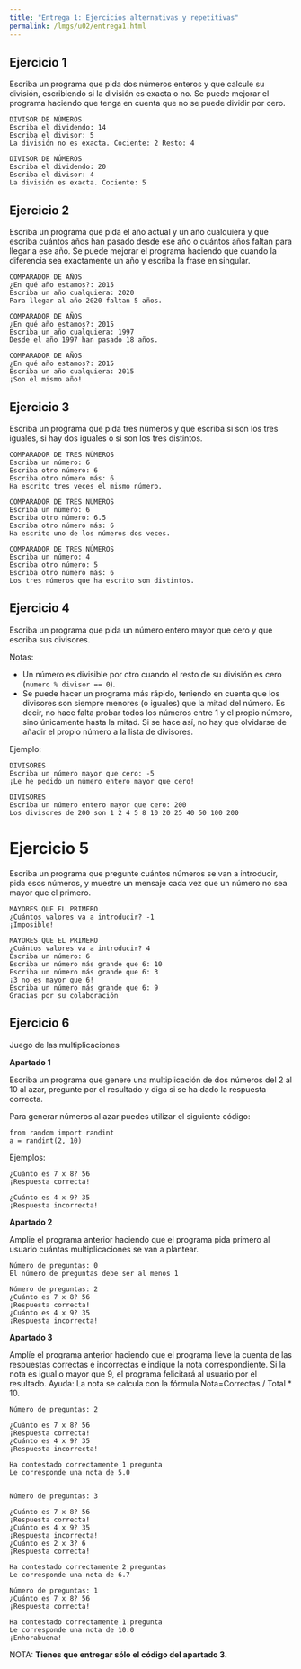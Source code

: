 ```yaml
---
title: "Entrega 1: Ejercicios alternativas y repetitivas"
permalink: /lmgs/u02/entrega1.html
---
```


## Ejercicio 1

Escriba un programa que pida dos números enteros y que calcule su división, escribiendo si la división es exacta o no. Se puede mejorar el programa haciendo que tenga en cuenta que no se puede dividir por cero.

	DIVISOR DE NÚMEROS
	Escriba el dividendo: 14
	Escriba el divisor: 5
	La división no es exacta. Cociente: 2 Resto: 4	

	DIVISOR DE NÚMEROS
	Escriba el dividendo: 20
	Escriba el divisor: 4
	La división es exacta. Cociente: 5

## Ejercicio 2

Escriba un programa que pida el año actual y un año cualquiera y que escriba cuántos años han pasado desde ese año o cuántos años faltan para llegar a ese año. Se puede mejorar el programa haciendo que cuando la diferencia sea exactamente un año y escriba la frase en singular.

	COMPARADOR DE AÑOS
	¿En qué año estamos?: 2015
	Escriba un año cualquiera: 2020
	Para llegar al año 2020 faltan 5 años.
    
    COMPARADOR DE AÑOS
	¿En qué año estamos?: 2015
	Escriba un año cualquiera: 1997
	Desde el año 1997 han pasado 18 años.
    
    COMPARADOR DE AÑOS
	¿En qué año estamos?: 2015
	Escriba un año cualquiera: 2015
	¡Son el mismo año!
    
## Ejercicio 3

Escriba un programa que pida tres números y que escriba si son los tres iguales, si hay dos iguales o si son los tres distintos.

	COMPARADOR DE TRES NÚMEROS
	Escriba un número: 6
	Escriba otro número: 6
	Escriba otro número más: 6
	Ha escrito tres veces el mismo número.

    COMPARADOR DE TRES NÚMEROS
	Escriba un número: 6
	Escriba otro número: 6.5
	Escriba otro número más: 6
	Ha escrito uno de los números dos veces.
    
    COMPARADOR DE TRES NÚMEROS
	Escriba un número: 4
	Escriba otro número: 5
	Escriba otro número más: 6
	Los tres números que ha escrito son distintos.

## Ejercicio 4

Escriba un programa que pida un número entero mayor que cero y que escriba sus divisores.

Notas:

* Un número es divisible por otro cuando el resto de su división es cero (``numero % divisor == 0``).
* Se puede hacer un programa más rápido, teniendo en cuenta que los divisores son siempre menores (o iguales) que la mitad del número. Es decir, no hace falta probar todos los números entre 1 y el propio número, sino únicamente hasta la mitad. Si se hace así, no hay que olvidarse de añadir el propio número a la lista de divisores.

Ejemplo:

	DIVISORES
	Escriba un número mayor que cero: -5
	¡Le he pedido un número entero mayor que cero!

	DIVISORES
	Escriba un número entero mayor que cero: 200
	Los divisores de 200 son 1 2 4 5 8 10 20 25 40 50 100 200

# Ejercicio 5

Escriba un programa que pregunte cuántos números se van a introducir, pida esos números, y muestre un mensaje cada vez que un número no sea mayor que el primero.

	MAYORES QUE EL PRIMERO
	¿Cuántos valores va a introducir? -1
	¡Imposible!

	MAYORES QUE EL PRIMERO
	¿Cuántos valores va a introducir? 4
	Escriba un número: 6
	Escriba un número más grande que 6: 10
	Escriba un número más grande que 6: 3
	¡3 no es mayor que 6!
	Escriba un número más grande que 6: 9
	Gracias por su colaboración

## Ejercicio 6

Juego de las multiplicaciones

**Apartado 1**

Escriba un programa que genere una multiplicación de dos números del 2 al 10 al azar, pregunte por el resultado y diga si se ha dado la respuesta correcta.

Para generar números al azar puedes utilizar el siguiente código:

    from random import randint
    a = randint(2, 10)

Ejemplos:    

    ¿Cuánto es 7 x 8? 56
    ¡Respuesta correcta!
    
    ¿Cuánto es 4 x 9? 35
    ¡Respuesta incorrecta!


**Apartado 2**

Amplie el programa anterior haciendo que el programa pida primero al usuario cuántas multiplicaciones se van a plantear.

	
	Número de preguntas: 0
	El número de preguntas debe ser al menos 1	
	
	Número de preguntas: 2	
	¿Cuánto es 7 x 8? 56
	¡Respuesta correcta!	
	¿Cuánto es 4 x 9? 35
	¡Respuesta incorrecta!

**Apartado 3**

Amplíe el programa anterior haciendo que el programa lleve la cuenta de las respuestas correctas e incorrectas e indique la nota correspondiente. Si la nota es igual o mayor que 9, el programa felicitará al usuario por el resultado.
Ayuda: La nota se calcula con la fórmula Nota=Correctas / Total * 10.

	Número de preguntas: 2	

	¿Cuánto es 7 x 8? 56
	¡Respuesta correcta!	
	¿Cuánto es 4 x 9? 35
	¡Respuesta incorrecta!	

	Ha contestado correctamente 1 pregunta
	Le corresponde una nota de 5.0	

	
	Número de preguntas: 3	

	¿Cuánto es 7 x 8? 56
	¡Respuesta correcta!	
	¿Cuánto es 4 x 9? 35
	¡Respuesta incorrecta!	
	¿Cuánto es 2 x 3? 6
	¡Respuesta correcta!	

	Ha contestado correctamente 2 preguntas
	Le corresponde una nota de 6.7	

	Número de preguntas: 1	
	¿Cuánto es 7 x 8? 56
	¡Respuesta correcta!	

	Ha contestado correctamente 1 pregunta
	Le corresponde una nota de 10.0
	¡Enhorabuena!


NOTA: **Tienes que entregar sólo el código del apartado 3.**
